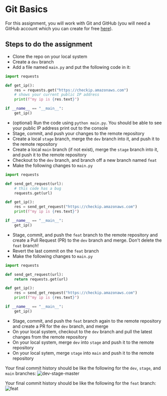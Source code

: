 # Git Basics

For this assignment, you will work with Git and GitHub (you will need a GitHub account which you can create for free [here](https://github.com/)).

## Steps to do the assignment

- Clone the repo on your local system
- Create a `dev` branch
- Add a file named `main.py` and put the following code in it:
```python
import requests

def get_ip():
    res = requests.get("https://checkip.amazonaws.com")
    # shows your current public IP address
    print(f"my ip is {res.text}")

if __name__ == "__main__":
    get_ip()
```
- (optional) Run the code using `python main.py`. You should be able to see your public IP address print out to the console
- Stage, commit, and push your changes to the remote repository
- Create a local `stage` branch, merge the `dev` branch into it, and push it to the remote repository
- Create a local `main` branch (if not exist), merge the `stage` branch into it, and push it to the remote repository
- Checkout to the `dev` branch, and branch off a new branch named `feat`
- Make the following changes to `main.py`
```python
import requests

def send_get_request(url):
    # this code has a bug
    requests.get(url)

def get_ip():
    res = send_get_request("https://checkip.amazonaws.com")
    print(f"my ip is {res.text}")

if __name__ == "__main__":
    get_ip()
```
- Stage, commit, and push the `feat` branch to the remote repository and create a Pull Request (PR) to the `dev` branch and merge. Don't delete the `feat` branch!
- Revert the last commit on the `feat` branch
- Make the following changes to `main.py`
```python
import requests

def send_get_request(url):
    return requests.get(url)

def get_ip():
    res = send_get_request("https://checkip.amazonaws.com")
    print(f"my ip is {res.text}")

if __name__ == "__main__":
    get_ip()
```
- Stage, commit, and push the `feat` branch again to the remote repository and create a PR for the `dev` branch, and merge
- On your local system, checkout to the `dev` branch and pull the latest changes from the remote repository
- On your local system, merge `dev` into `stage` and push it to the remote repository
- On your local sytem, merge `stage` into `main` and push it to the remote repository

Your final commit history should be like the following for the `dev`, `stage`, and `main` branches:
![dev-stage-master](https://res.cloudinary.com/mkf/image/upload/v1673050109/ENSF-381/labs/dev-stage-main-branches_vuuvxh.png)


Your final commit history should be like the following for the `feat` branch:
![feat](https://res.cloudinary.com/mkf/image/upload/v1673050109/ENSF-381/labs/feat-branch_yxnqeq.png)
